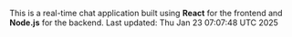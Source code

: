 This is a real-time chat application built using **React** for the frontend and **Node.js** for the backend.
Last updated: Thu Jan 23 07:07:48 UTC 2025
